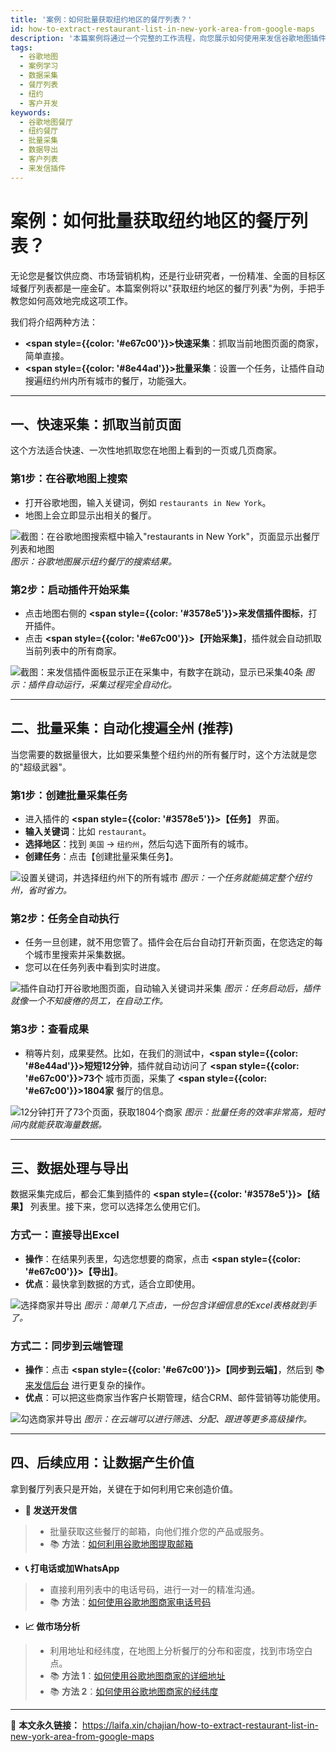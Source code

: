 ```yaml
---
title: '案例：如何批量获取纽约地区的餐厅列表？'
id: how-to-extract-restaurant-list-in-new-york-area-from-google-maps
description: '本篇案例将通过一个完整的工作流程，向您展示如何使用来发信谷歌地图插件，从零开始，一步步搜索、采集并导出一份精准的纽约餐厅列表，为您的业务开发提供有力支持。'
tags:
  - 谷歌地图
  - 案例学习
  - 数据采集
  - 餐厅列表
  - 纽约
  - 客户开发
keywords:
  - 谷歌地图餐厅
  - 纽约餐厅
  - 批量采集
  - 数据导出
  - 客户列表
  - 来发信插件
---
```


# 案例：如何批量获取纽约地区的餐厅列表？

无论您是餐饮供应商、市场营销机构，还是行业研究者，一份精准、全面的目标区域餐厅列表都是一座金矿。本篇案例将以"获取纽约地区的餐厅列表"为例，手把手教您如何高效地完成这项工作。

我们将介绍两种方法：
- **<span style={{color: '#e67c00'}}>快速采集</span>**：抓取当前地图页面的商家，简单直接。
- **<span style={{color: '#8e44ad'}}>批量采集</span>**：设置一个任务，让插件自动搜遍纽约州内所有城市的餐厅，功能强大。

---

## 一、快速采集：抓取当前页面

这个方法适合快速、一次性地抓取您在地图上看到的一页或几页商家。

### 第1步：在谷歌地图上搜索
- 打开谷歌地图，输入关键词，例如 `restaurants in New York`。
- 地图上会立即显示出相关的餐厅。

![截图：在谷歌地图搜索框中输入"restaurants in New York"，页面显示出餐厅列表和地图](https://cos.files.maozhishi.com/data/web/web-files/img/20250619010720.png)
_图示：谷歌地图展示纽约餐厅的搜索结果。_

### 第2步：启动插件开始采集
- 点击地图右侧的 **<span style={{color: '#3578e5'}}>来发信插件图标</span>**，打开插件。
- 点击 **<span style={{color: '#e67c00'}}>【开始采集】</span>**，插件就会自动抓取当前列表中的所有商家。

![截图：来发信插件面板显示正在采集中，有数字在跳动，显示已采集40条](https://cos.files.maozhishi.com/data/web/web-files/img/20250619011115.png)
_图示：插件自动运行，采集过程完全自动化。_

---

## 二、批量采集：自动化搜遍全州 (推荐)

当您需要的数据量很大，比如要采集整个纽约州的所有餐厅时，这个方法就是您的"超级武器"。

### 第1步：创建批量采集任务
- 进入插件的 **<span style={{color: '#3578e5'}}>【任务】</span>** 界面。
- **输入关键词**：比如 `restaurant`。
- **选择地区**：找到 `美国` -> `纽约州`，然后勾选下面所有的城市。
- **创建任务**：点击【创建批量采集任务】。

![设置关键词，并选择纽约州下的所有城市](https://cos.files.maozhishi.com/data/web/web-files/img/20250619011440.png)
_图示：一个任务就能搞定整个纽约州，省时省力。_

### 第2步：任务全自动执行
- 任务一旦创建，就不用您管了。插件会在后台自动打开新页面，在您选定的每个城市里搜索并采集数据。
- 您可以在任务列表中看到实时进度。

![插件自动打开谷歌地图页面，自动输入关键词并采集](https://cos.files.maozhishi.com/data/web/web-files/img/20250619011909.png)
_图示：任务启动后，插件就像一个不知疲倦的员工，在自动工作。_

### 第3步：查看成果
- 稍等片刻，成果斐然。比如，在我们的测试中，**<span style={{color: '#8e44ad'}}>短短12分钟</span>**，插件就自动访问了 **<span style={{color: '#e67c00'}}>73个</span>** 城市页面，采集了 **<span style={{color: '#e67c00'}}>1804家</span>** 餐厅的信息。

![12分钟打开了73个页面，获取1804个商家](https://cos.files.maozhishi.com/data/web/web-files/img/20250619013003.png)
_图示：批量任务的效率非常高，短时间内就能获取海量数据。_

---

## 三、数据处理与导出

数据采集完成后，都会汇集到插件的 **<span style={{color: '#3578e5'}}>【结果】</span>** 列表里。接下来，您可以选择怎么使用它们。

### 方式一：直接导出Excel
- **操作**：在结果列表里，勾选您想要的商家，点击 **<span style={{color: '#e67c00'}}>【导出】</span>**。
- **优点**：最快拿到数据的方式，适合立即使用。

![选择商家并导出](https://cos.files.maozhishi.com/data/web/web-files/img/20250619012046.png)
_图示：简单几下点击，一份包含详细信息的Excel表格就到手了。_

### 方式二：同步到云端管理
- **操作**：点击 **<span style={{color: '#e67c00'}}>【同步到云端】</span>**，然后到 📚[来发信后台](https://web.laifaxin.com/search/google-map) 进行更复杂的操作。
- **优点**：可以把这些商家当作客户长期管理，结合CRM、邮件营销等功能使用。

![勾选商家并导出](https://cos.files.maozhishi.com/data/web/web-files/img/20250619005256.png)
_图示：在云端可以进行筛选、分配、跟进等更多高级操作。_

---

## 四、后续应用：让数据产生价值

拿到餐厅列表只是开始，关键在于如何利用它来创造价值。

- **📧 发送开发信**
> - 批量获取这些餐厅的邮箱，向他们推介您的产品或服务。
> - 📚 **方法**：[如何利用谷歌地图提取邮箱](./how-to-extract-email-from-google-maps)

- **📞 打电话或加WhatsApp**
> - 直接利用列表中的电话号码，进行一对一的精准沟通。
> - 📚 **方法**：[如何使用谷歌地图商家电话号码](./how-to-extract-phone-number-from-google-maps)

- **📈 做市场分析**
> - 利用地址和经纬度，在地图上分析餐厅的分布和密度，找到市场空白点。
> - 📚 **方法 1**：[如何使用谷歌地图商家的详细地址](./how-to-extract-detailed-address-from-google-maps)
> - 📚 **方法 2**：[如何使用谷歌地图商家的经纬度](./how-to-extract-longitude-and-latitude-from-google-maps)

---

🔗 **本文永久链接：** https://laifa.xin/chajian/how-to-extract-restaurant-list-in-new-york-area-from-google-maps

